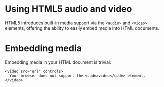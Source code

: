 # Using HTML5 audio and video

HTML5 introduces built-in media support via the `<audio>` and `<video>` elements, offering the ability to easily embed media into HTML documents.

# **Embedding media**

Embedding media in your HTML document is trivial:



```
<video src="url" controls>
  Your browser does not support the <code>video</code> element.
</video>
```

